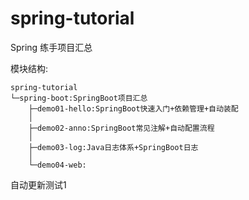 # spring-tutorial
Spring 练手项目汇总

模块结构:
```text
spring-tutorial
└─spring-boot:SpringBoot项目汇总
    ├─demo01-hello:SpringBoot快速入门+依赖管理+自动装配
    │
    ├─demo02-anno:SpringBoot常见注解+自动配置流程
    │
    ├─demo03-log:Java日志体系+SpringBoot日志
    │
    └─demo04-web:
```
自动更新测试1
